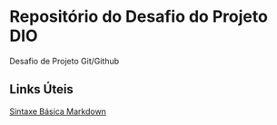 # Repositório do Desafio do Projeto DIO 
Desafio de Projeto Git/Github

## Links Úteis
[Sintaxe Básica Markdown](https://www.markdownguide.org/basic-syntax/)
